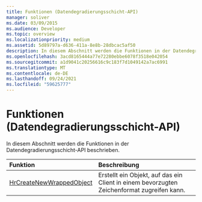 ```yaml
---
title: Funktionen (Datendegradierungsschicht-API)
manager: soliver
ms.date: 03/09/2015
ms.audience: Developer
ms.topic: overview
ms.localizationpriority: medium
ms.assetid: 5d89797a-d636-411a-8e8b-28dbcac5af50
description: In diesem Abschnitt werden die Funktionen in der Datendegradierungsschicht-API beschrieben.
ms.openlocfilehash: 3acd8165444a77e72280ebbe6078f3518e042054
ms.sourcegitcommit: a1d9041c20256616c9c183f7d1049142a7ac6991
ms.translationtype: MT
ms.contentlocale: de-DE
ms.lasthandoff: 09/24/2021
ms.locfileid: "59625777"
---
```

# <a name="functions-data-degradation-layer-api"></a>Funktionen (Datendegradierungsschicht-API)

In diesem Abschnitt werden die Funktionen in der Datendegradierungsschicht-API beschrieben.
  
|**Funktion**|**Beschreibung**|
|:-----|:-----|
|[HrCreateNewWrappedObject](hrcreatenewwrappedobject.md) <br/> |Erstellt ein Objekt, auf das ein Client in einem bevorzugten Zeichenformat zugreifen kann.  <br/> |
   

